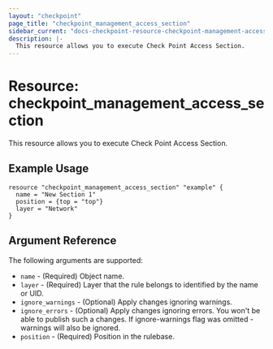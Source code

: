 ```yaml
---
layout: "checkpoint"
page_title: "checkpoint_management_access_section"
sidebar_current: "docs-checkpoint-resource-checkpoint-management-access-section"
description: |-
  This resource allows you to execute Check Point Access Section.
---
```


# Resource: checkpoint_management_access_section

This resource allows you to execute Check Point Access Section.

## Example Usage


```hcl
resource "checkpoint_management_access_section" "example" {
  name = "New Section 1"
  position = {top = "top"}
  layer = "Network"
}
```

## Argument Reference

The following arguments are supported:

* `name` - (Required) Object name. 
* `layer` - (Required) Layer that the rule belongs to identified by the name or UID. 
* `ignore_warnings` - (Optional) Apply changes ignoring warnings. 
* `ignore_errors` - (Optional) Apply changes ignoring errors. You won't be able to publish such a changes. If ignore-warnings flag was omitted - warnings will also be ignored. 
* `position` - (Required) Position in the rulebase. 

